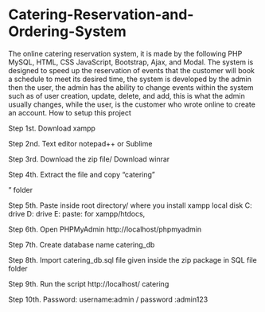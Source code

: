 # Catering-Reservation-and-Ordering-System
The online catering reservation system, it is made by the following PHP MySQL, HTML, CSS JavaScript, Bootstrap, Ajax, and Modal. The system is designed to speed up the reservation of events that the customer will book a schedule to meet its desired time, the system is developed by the admin then the user, the admin has the ability to change events within the system such as of user creation, update, delete, and add, this is what the admin usually changes, while the user, is the customer who wrote online to create an account.
How to setup this project

Step 1st. Download xampp

Step 2nd. Text editor notepad++ or Sublime

Step 3rd. Download the zip file/ Download winrar

Step 4th. Extract the file and copy “catering”

” folder

Step 5th. Paste inside root directory/ where you install xampp local disk C: drive D: drive E: paste: for xampp/htdocs,

Step 6th. Open PHPMyAdmin http://localhost/phpmyadmin

Step 7th. Create database name catering_db

Step 8th. Import catering_db.sql file given inside the zip package in SQL file folder

Step 9th. Run the script http://localhost/ catering

Step 10th. Password: username:admin / password :admin123
